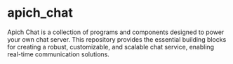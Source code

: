 # apich_chat
Apich Chat is a collection of programs and components designed to power your own chat server. This repository provides the essential building blocks for creating a robust, customizable, and scalable chat service, enabling real-time communication solutions.

